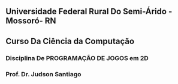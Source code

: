 ## Universidade Federal Rural Do Semi-Árido - Mossoró- RN
## Curso Da Ciência da Computação
### Disciplina De PROGRAMAÇÃO DE JOGOS em 2D 
### Prof. Dr. Judson Santiago
 

